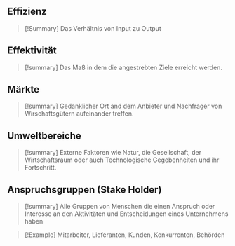 ## Effizienz

>[!Summary]
>Das Verhältnis von Input zu Output

## Effektivität

>[!summary]
>Das Maß in dem die angestrebten Ziele erreicht werden.

## Märkte 

>[!summary]
>Gedanklicher Ort and dem Anbieter und Nachfrager von Wirschaftsgütern aufeinander treffen.

## Umweltbereiche 

>[!summary]
>Externe Faktoren wie Natur, die Gesellschaft, der Wirtschaftsraum oder auch Technologische Gegebenheiten und ihr Fortschritt.

## Anspruchsgruppen (Stake Holder)

>[!summary]
>Alle Gruppen von Menschen die einen Anspruch oder Interesse an den Aktivitäten und Entscheidungen eines Unternehmens haben

>[!Example]
>Mitarbeiter, Lieferanten, Kunden, Konkurrenten, Behörden



